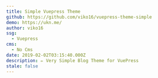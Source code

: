 ```yaml
---
title: Simple Vuepress Theme
github: https://github.com/viko16/vuepress-theme-simple
demo: https://ukn.me/
author: viko16
ssg:
  - Vuepress
cms:
  - No Cms
date: 2019-02-02T03:15:40.000Z
description: ✏️ Very Simple Blog Theme for VuePress
stale: false
---
```

